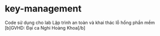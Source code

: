 # key-management
Code sử dụng cho lab Lập trình an toàn và khai thác lỗ hổng phần mềm
[b]GVHD: Đại ca Nghi Hoàng Khoa[/b]
